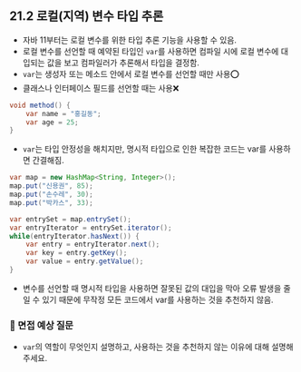 ## 21.2 로컬(지역) 변수 타입 추론
- 자바 11부터는 로컬 변수를 위한 타입 추론 기능을 사용할 수 있음.
- 로컬 변수를 선언할 때 예약된 타입인 `var`를 사용하면 컴파일 시에 로컬 변수에 대입되는 값을 보고
컴파일러가 추론해서 타입을 결정함.
- `var`는 생성자 또는 메소드 안에서 로컬 변수를 선언할 때만 사용⭕️
- 클래스나 인터페이스 필드를 선언할 때는 사용❌
```java
void method() {
    var name = "홍길동";
    var age = 25;
}
```
- `var`는 타입 안정성을 해치지만, 명시적 타입으로 인한 복잡한 코드는 var를 사용하면 간결해짐.
```java
var map = new HashMap<String, Integer>();
map.put("신용권", 85);
map.put("손수레", 30);
map.put("박카스", 33);

var entrySet = map.entrySet();
var entryIterator = entrySet.iterator();
while(entryIterator.hasNext()) {
    var entry = entryIterator.next();
    var key = entry.getKey();
    var value = entry.getValue();
}
```
- 변수를 선언할 때 명시적 타입을 사용하면 잘못된 값의 대입을 막아 오류 발생을 줄일 수 있기 때문에
무작정 모든 코드에서 var를 사용하는 것을 추천하지 않음.

### 🙋 면접 예상 질문
- `var`의 역할이 무엇인지 설명하고, 사용하는 것을 추천하지 않는 이유에 대해 설명해주세요.